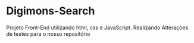 # Digimons-Search
Projeto Front-End utilizando html, css e JavaScript.
Realizando Alterações de testes para o nosso repositório